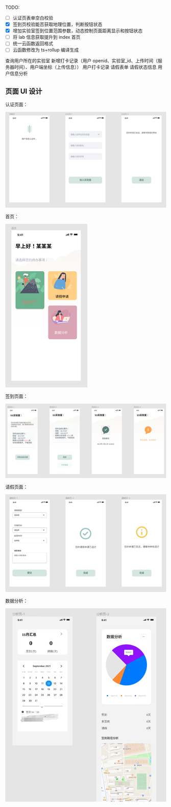 TODO:

- [ ] 认证页表单空白校验
- [x] 签到页校验能否获取地理位置，判断按钮状态
- [x] 增加实验室签到位置范围参数，动态控制页面距离显示和按钮状态
- [ ] 将 lab 信息获取提升到 index 首页
- [ ] 统一云函数返回格式
- [ ] 云函数修改为 ts+rollup 编译生成

查询用户所在的实验室
新增打卡记录（用户 openid、实验室\_id、上传时间（服务器时间）、用户端坐标（上传信息））
用户打卡记录
请假表单
请假状态信息
用户信息分析



## 页面 UI 设计

认证页面：

![](docs/img/认证.png)



首页：

<img src="docs/img/首页.png" style="zoom:50%;" />



签到页面：

![](docs/img/签到.png)



请假页面：

![](docs/img/请假.png)



数据分析：

![image-20220301220427760](docs/img/数据分析.png)
